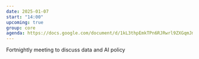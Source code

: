 ```yaml
---
date: 2025-01-07
start: "14:00"
upcoming: true
group: core
agenda: https://docs.google.com/document/d/1kL3thpEmkTPn6RJRwrl9ZXGqmJm6Ms_QFcu_ikIlGaw/edit?tab=t.0#heading=h.3e9nbbyi6sql
--- 
```

Fortnightly meeting to discuss data and AI policy